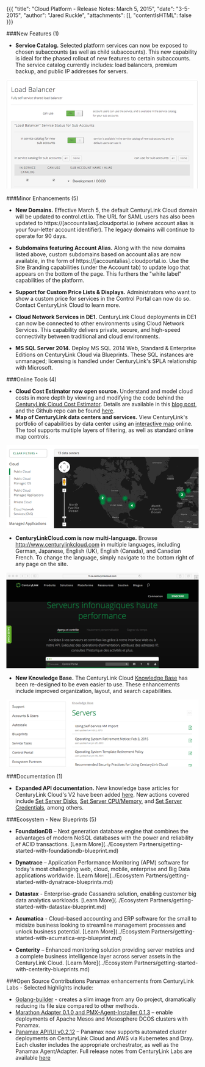{{{
  "title": "Cloud Platform - Release Notes: March 5, 2015",
  "date": "3-5-2015",
  "author": "Jared Ruckle",
  "attachments": [],
  "contentIsHTML": false
}}}

###New Features (1)

* **Service Catalog.** Selected platform services can now be exposed to chosen subaccounts (as well as child subaccounts). This new capability is ideal for the phased rollout of new features to certain subaccounts. The service catalog currently includes: load balancers, premium backup, and public IP addresses for servers.

![Service Catalog](../images/service-catalog-01.png)

###Minor Enhancements (5)</strong>

* **New Domains.** Effective March 5, the default CenturyLink Cloud domain will be updated to control.ctl.io.  The URL for SAML users has also been updated to https://[accountalias].cloudportal.io (where account alias is your four-letter account identifier). The legacy domains will continue to operate for 90 days.

* **Subdomains featuring Account Alias.** Along with the new domains listed above, custom subdomains based on account alias are now available, in the form of https://[accountalias].cloudportal.io. Use the Site Branding capabilities (under the Account tab) to update logo that appears on the bottom of the page. This furthers the "white label" capabilities of the platform.

* **Support for Custom Price Lists & Displays.** Administrators who want to show a custom price for services in the Control Portal can now do so. Contact CenturyLink Cloud to learn more.

* **Cloud Network Services in DE1.** CenturyLink Cloud deployments in DE1 can now be connected to other environments using Cloud Network Services.  This capability delivers private, secure, and high-speed connectivity between traditional and cloud environments.
* **MS SQL Server 2014.** Deploy MS SQL 2014 Web, Standard & Enterprise Editions on CenturyLink Cloud via Blueprints.  These SQL instances are unmanaged; licensing is handled under CenturyLink's SPLA relationship with Microsoft.

###Online Tools (4)

* **Cloud Cost Estimator now open source.** Understand and model cloud costs in more depth by viewing and modifying the code behind the [CenturyLink Cloud Cost Estimator](http://www.centurylinkcloud.com/estimator). Details are available in this [blog post](http://www.centurylinkcloud.com/blog/post/cloud-services-estimator-now-open-source), and the Github repo can be found [here](http://www.github.com/CenturyLinkCloud/PriceEstimator).
* **Map of CenturyLink data centers and services.** View CenturyLink's portfolio of capabilities by data center using an [interactive map](http://www.centurylinkcloud.com/data-centers) online.  The tool supports multiple layers of filtering, as well as standard online map controls.

![Online Map of Services & Locations](../images/datacenter-capabilities-map-01.png)

* **CenturyLinkCloud.com is now multi-language.** Browse http://www.centurylinkcloud.com in multiple languages, including German, Japanese, English (UK), English (Canada), and Canadian French. To change the language, simply navigate to the bottom right of any page on the site.

![Multi-language Site](../images/multilanguage-website-01.png)
* **New Knowledge Base.** The CenturyLink Cloud [Knowledge Base](http://www.centurylinkcloud.com/knowledge-base) has been re-designed to be even easier to use. These enhancements include improved organization, layout, and search capabilities.

![Online Knowledge Base](../images/knowledge-base-online-01.png)

###Documentation (1)
* **Expanded API documentation.** New knowledge base articles for CenturyLink Cloud's V2 have been added [here](http://www.centurylinkcloud.com/api-docs/v2/).  New actions covered include [Set Server Disks](http://www.centurylinkcloud.com/api-docs/v2/#servers-set-server-disks), [Set Server CPU/Memory](http://www.centurylinkcloud.com/api-docs/v2/#servers-set-server-cpumemory), and [Set Server Credentials](http://www.centurylinkcloud.com/api-docs/v2/#servers-set-server-credentials), among others.

###Ecosystem - New Blueprints (5)

* **FoundationDB** – Next generation database engine that combines the advantages of modern NoSQL databases with the power and reliability of ACID transactions. [Learn More](../Ecosystem Partners/getting-started-with-foundationdb-blueprint.md)

* **Dynatrace** – Application Performance Monitoring (APM) software for today's most challenging web, cloud, mobile, enterprise and Big Data applications worldwide.
[Learn More](../Ecosystem Partners/getting-started-with-dynatrace-blueprints.md)

* **Datastax** - Enterprise–grade Cassandra solution, enabling customer big data analytics workloads.
[Learn More](../Ecosystem Partners/getting-started-with-datastax-blueprint.md)

* **Acumatica** - Cloud–based accounting and ERP software for the small to midsize business looking to streamline management processes and unlock business potential. [Learn More](../Ecosystem Partners/getting-started-with-acumatica-erp-blueprint.md)

* **Centerity** – Enhanced monitoring solution providing server metrics and a complete business intelligence layer across  server assets in the CenturyLink Cloud. [Learn More](../Ecosystem Partners/getting-started-with-centerity-blueprints.md)

###Open Source Contributions
Panamax enhancements from CenturyLink Labs - Selected highlights include: 
* [Golang-builder](http://www.centurylinklabs.com/small-docker-images-for-go-apps/) - creates a slim image from any Go project, dramatically reducing its file size compared to other methods.
* [Marathon Adapter 0.1.0  and PMX-Agent-Installer 0.1.3](http://www.centurylinklabs.com/deploy-to-a-mesosphere-cluster-with-the-panamax-marathon-adapter/) – enable deployments of Apache Mesos and Mesosphere DCOS clusters with Panamax.
* [Panamax API/UI v0.2.12](http://www.centurylinklabs.com/automated-deployment-endpoint-creation-with-panamax/) – Panamax now supports automated cluster deployments on CenturyLink Cloud and AWS via Kubernetes and Dray. Each cluster includes the appropriate orchestrator, as well as the Panamax Agent/Adapter.
Full release notes from CenturyLink Labs are available [here](https://github.com/CenturyLinkLabs/panamax-ui/wiki/Release-Notes)
